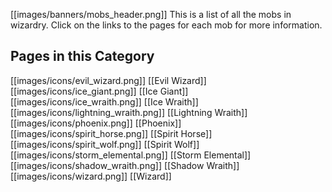[[images/banners/mobs_header.png]]
This is a list of all the mobs in wizardry. Click on the links to the pages for each mob for more information.

## Pages in this Category
[[images/icons/evil_wizard.png]] [[Evil Wizard]]  
[[images/icons/ice_giant.png]] [[Ice Giant]]  
[[images/icons/ice_wraith.png]] [[Ice Wraith]]  
[[images/icons/lightning_wraith.png]] [[Lightning Wraith]]  
[[images/icons/phoenix.png]] [[Phoenix]]  
[[images/icons/spirit_horse.png]] [[Spirit Horse]]  
[[images/icons/spirit_wolf.png]] [[Spirit Wolf]]  
[[images/icons/storm_elemental.png]] [[Storm Elemental]]  
[[images/icons/shadow_wraith.png]] [[Shadow Wraith]]  
[[images/icons/wizard.png]] [[Wizard]]  